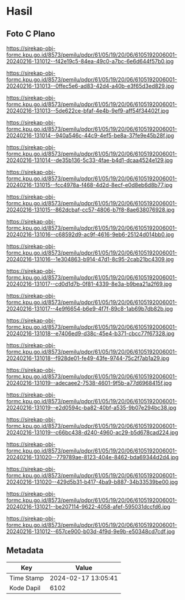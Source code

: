 # Hasil

## Foto C Plano

https://sirekap-obj-formc.kpu.go.id/8573/pemilu/pdpr/61/05/19/20/06/6105192006001-20240216-131012--f42e19c5-84ea-49c0-a7bc-6e6d644f57b0.jpg

https://sirekap-obj-formc.kpu.go.id/8573/pemilu/pdpr/61/05/19/20/06/6105192006001-20240216-131013--0ffec5e6-ad83-42d4-a40b-e3f65d3ed829.jpg

https://sirekap-obj-formc.kpu.go.id/8573/pemilu/pdpr/61/05/19/20/06/6105192006001-20240216-131013--5de622ce-bfaf-4e4b-9ef9-aff54f34402f.jpg

https://sirekap-obj-formc.kpu.go.id/8573/pemilu/pdpr/61/05/19/20/06/6105192006001-20240216-131014--940a546c-44c9-4ef5-be8a-37fe9e45b28f.jpg

https://sirekap-obj-formc.kpu.go.id/8573/pemilu/pdpr/61/05/19/20/06/6105192006001-20240216-131014--de35b136-5c33-4fae-b4d1-dcaa4524e129.jpg

https://sirekap-obj-formc.kpu.go.id/8573/pemilu/pdpr/61/05/19/20/06/6105192006001-20240216-131015--fcc4978a-f468-4d2d-8ecf-e0d8eb6d8b77.jpg

https://sirekap-obj-formc.kpu.go.id/8573/pemilu/pdpr/61/05/19/20/06/6105192006001-20240216-131015--862dcbaf-cc57-4806-b7f8-8ae638076928.jpg

https://sirekap-obj-formc.kpu.go.id/8573/pemilu/pdpr/61/05/19/20/06/6105192006001-20240216-131016--c68592d9-ac9f-4616-9eb6-25124d014bb0.jpg

https://sirekap-obj-formc.kpu.go.id/8573/pemilu/pdpr/61/05/19/20/06/6105192006001-20240216-131016--1e304863-b914-47d1-8c95-2cab21bc4309.jpg

https://sirekap-obj-formc.kpu.go.id/8573/pemilu/pdpr/61/05/19/20/06/6105192006001-20240216-131017--cd0d1d7b-0f81-4339-8e3a-b9bea21a2f69.jpg

https://sirekap-obj-formc.kpu.go.id/8573/pemilu/pdpr/61/05/19/20/06/6105192006001-20240216-131017--4e9f6654-b6e9-4f7f-89c8-1ab69b7db82b.jpg

https://sirekap-obj-formc.kpu.go.id/8573/pemilu/pdpr/61/05/19/20/06/6105192006001-20240216-131018--e7406ed9-d38c-45e4-b371-cbcc77f67328.jpg

https://sirekap-obj-formc.kpu.go.id/8573/pemilu/pdpr/61/05/19/20/06/6105192006001-20240216-131018--f928de01-fe49-43fe-9744-75c2f7ab1a29.jpg

https://sirekap-obj-formc.kpu.go.id/8573/pemilu/pdpr/61/05/19/20/06/6105192006001-20240216-131019--adecaee2-7538-4601-9f5b-a77d6968415f.jpg

https://sirekap-obj-formc.kpu.go.id/8573/pemilu/pdpr/61/05/19/20/06/6105192006001-20240216-131019--e2d0594c-ba82-40bf-a535-9b07e294bc38.jpg

https://sirekap-obj-formc.kpu.go.id/8573/pemilu/pdpr/61/05/19/20/06/6105192006001-20240216-131019--c66bc438-d240-4960-ac29-b5d678cad224.jpg

https://sirekap-obj-formc.kpu.go.id/8573/pemilu/pdpr/61/05/19/20/06/6105192006001-20240216-131020--779789ae-8123-404e-8462-bda69344d2d4.jpg

https://sirekap-obj-formc.kpu.go.id/8573/pemilu/pdpr/61/05/19/20/06/6105192006001-20240216-131020--429d5b31-b417-4ba9-b887-34b33539be00.jpg

https://sirekap-obj-formc.kpu.go.id/8573/pemilu/pdpr/61/05/19/20/06/6105192006001-20240216-131021--be207114-9622-4058-afef-595031dccfd6.jpg

https://sirekap-obj-formc.kpu.go.id/8573/pemilu/pdpr/61/05/19/20/06/6105192006001-20240216-131012--657ce900-b03d-4f9d-9e9b-e50348cd7cdf.jpg


## Metadata

| Key        | Value               |
| ---------- | ------------------- |
| Time Stamp | 2024-02-17 13:05:41 |
| Kode Dapil | 6102                |



